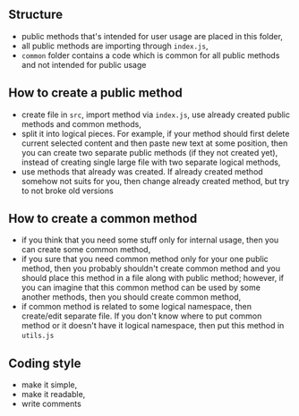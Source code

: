 ## Structure

- public methods that's intended for user usage are placed in this folder,
- all public methods are importing through `index.js`,
- `common` folder contains a code which is common for all public methods and not intended for public usage


## How to create a public method

- create file in `src`, import method via `index.js`, use already created public methods and common methods,
- split it into logical pieces. For example, if your method should first delete current selected content and then paste new text at some position, then you can create two separate public methods (if they not created yet), instead of creating single large file with two separate logical methods,
- use methods that already was created. If already created method somehow not suits for you, then change already created method, but try to not broke old versions


## How to create a common method

- if you think that you need some stuff only for internal usage, then you can create some common method,
- if you sure that you need common method only for your one public method, then you probably shouldn't create common method and you should place this method in a file along with public method; however, if you can imagine that this common method can be used by some another methods, then you should create common method,
- if common method is related to some logical namespace, then create/edit separate file. If you don't know where to put common method or it doesn't have it logical namespace, then put this method in `utils.js`


## Coding style

- make it simple,
- make it readable,
- write comments
